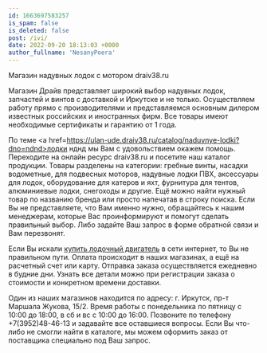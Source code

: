 ```yaml
---
id: 1663697583257
is_spam: false
is_deleted: false
post: /ivi/
date: 2022-09-20 18:13:03 +0000
author_fullname: 'NesanyPoera'
---
```


Магазин надувных лодок с мотором draiv38.ru 
 
Магазин Драйв представляет широкий выбор надувных лодок, запчастей и винтов с доставкой и Иркутске и не только. Осуществляем работу прямо с производителями и представляемся основным дилером известных российских и иностранных фирм. Все товары имеют необходимые сертификаты и гарантию от 1 года. 
 
По теме <a href=https://ulan-ude.draiv38.ru/catalog/naduvnye-lodki?dno=ndnd>лодки нднд</a>  мы Вам с удовольствием окажем помощь. Переходите на онлайн ресурс draiv38.ru и посетите наш каталог продукции. Товары разделены на категории: гребные винты, насадки водометные, для подвесных моторов, надувные лодки ПВХ, аксессуары для лодок, оборудование для катеров и яхт, фурнитура для тентов, алюминиевые лодки, снегоходы и другие. Ещё можно найти нужный товар по названию бренда или просто напечатав в строку поиска. Если Вы не представляете, что Вам именно нужно, обращайтесь к нашим менеджерам, которые Вас проинформируют и помогут сделать правильный выбор. Либо задайте Ваш запрос в форме обратной связи и Вам перезвонят. 
 
Если Вы искали <a href=https://ulan-ude.draiv38.ru/catalog/lodochnye-motory>купить лодочный двигатель</a>  в сети интернет, то Вы не правильном пути. Оплата происходит в наших магазинах, а ещё на расчетный счет или карту. Отправка заказа осуществляется ежедневно в будние дни. Узнать все детали можно при регистрации заказа о стоимости и конкретном времени доставки. 
 
Один из наших магазинов находится по адресу: г. Иркутск, пр-т Маршала Жукова, 15/2. Время работы с понедельника по пятницу с 10:00 до 18:00, в сб и вс с 10:00 до 16:00. Позвоните по телефону +7(3952)48-46-13 и задавайте все оставшиеся вопросы. Если Вы что-либо не смогли найти в каталоге, мы можем оформить заказ от поставщика специально под Ваш запрос.
